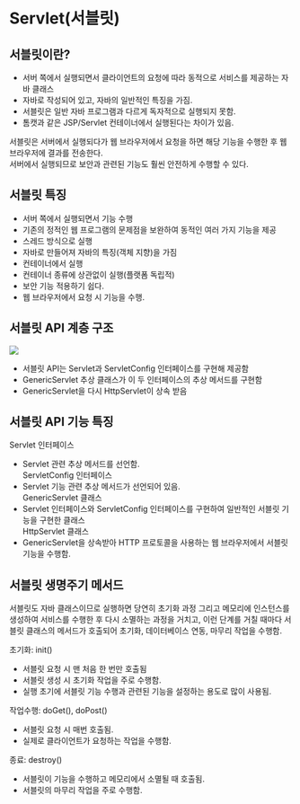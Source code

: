 # Servlet(서블릿)

## 서블릿이란?
- 서버 쪽에서 실행되면서 클라이언트의 요청에 따라 동적으로 서비스를 제공하는 자바 클래스
- 자바로 작성되어 있고, 자바의 일반적인 특징을 가짐.
- 서블릿은 일반 자바 프로그램과 다르게 독자적으로 실행되지 못함.
- 톰캣과 같은 JSP/Servlet 컨테이너에서 실행된다는 차이가 있음.

서블릿은 서버에서 실행되다가 웹 브라우저에서 요청을 하면 해당 기능을 수행한 후 웹 브라우저에 결과를 전송한다.   
서버에서 실행되므로 보안과 관련된 기능도 훨씬 안전하게 수행할 수 있다.

## 서블릿 특징
- 서버 쪽에서 실행되면서 기능 수행
- 기존의 정적인 웹 프로그램의 문제점을 보완하여 동적인 여러 가지 기능을 제공
- 스레드 방식으로 실행
- 자바로 만들어져 자바의 특징(객체 지향)을 가짐
- 컨테이너에서 실행
- 컨테이너 종류에 상관없이 실행(플랫폼 독립적)
- 보안 기능 적용하기 쉽다.
- 웹 브라우저에서 요청 시 기능을 수행.
     
## 서블릿 API 계층 구조
<img src="https://user-images.githubusercontent.com/62877858/138565720-92127eae-ff30-4cfb-8b74-6ae0eefb5c9b.GIF"/>

- 서블릿 API는 Servlet과 ServletConfig 인터페이스를 구현해 제공함    
- GenericServlet 추상 클래스가 이 두 인터페이스의 추상 메서드를 구현함    
- GenericServlet을 다시 HttpServlet이 상속 받음        
   
## 서블릿 API 기능 특징
Servlet 인터페이스     
- Servlet 관련 추상 메서드를 선언함.        
ServletConfig 인터페이스      
- Servlet 기능 관련 추상 메서드가 선언되어 있음.     
GenericServlet 클래스        
- Servlet 인터페이스와 ServletConfig 인터페이스를 구현하여 일반적인 서블릿 기능을 구현한 클래스    
HttpServlet 클래스      
- GenericServlet을 상속받아 HTTP 프로토콜을 사용하는 웹 브라우저에서 서블릿 기능을 수행함.     


## 서블릿 생명주기 메서드
서블릿도 자바 클래스이므로 실행하면 당연히 초기화 과정 그리고 메모리에 인스턴스를 생성하여 서비스를 수행한 후 다시 소멸하는 과정을 거치고, 이런 단계를 거칠 때마다 서블릿 클래스의 메서드가 호출되어 초기화, 데이터베이스 연동, 마무리 작업을 수행함.   

초기화: init()
- 서블릿 요청 시 맨 처음 한 번만 호출됨
- 서블릿 생성 시 초기화 작업을 주로 수행함.
- 실행 초기에 서블릿 기능 수행과 관련된 기능을 설정하는 용도로 많이 사용됨.

작업수행: doGet(), doPost()
- 서블릿 요청 시 매번 호출됨.
- 실제로 클라이언트가 요청하는 작업을 수행함.    
    
종료: destroy()
- 서블릿이 기능을 수행하고 메모리에서 소멸될 때 호출됨.
- 서블릿의 마무리 작업을 주로 수행함.
